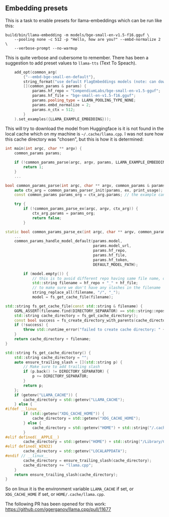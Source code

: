 ## Embedding presets
This is a task to enable presets for llama-embeddings which can be run
like this:
```console
build/bin/llama-embedding -m models/bge-small-en-v1.5-f16.gguf \
    --pooling none -c 512 -p "Hello, how are you?" --embd-normalize 2 \
    --verbose-prompt --no-warmup
```
This is quite verbose and cubersome to remember. There has been a suggestion
to add preset values to `llama-tts` (Text To Speach).
```cpp
    add_opt(common_arg(
        {"--embd-bge-small-en-default"},
        string_format("use default FlagEmbeddings models (note: can download weights from the internet)"),
        [](common_params & params) {
            params.hf_repo = "CompendiumLabs/bge-small-en-v1.5-gguf";
            params.hf_file = "bge-small-en-v1.5-f16.gguf";
            params.pooling_type = LLAMA_POOLING_TYPE_NONE;
            params.embd_normalize = 2;
            params.n_ctx = 512;
        }
    ).set_examples({LLAMA_EXAMPLE_EMBEDDING}));
```
This will try to download the model from Huggingface is it is not found in the
local cache which on my machine is `~/.cache/llama.cpp`. I was not sure how
this cache directory was "chosen", but this is how it is determined:
```cpp
int main(int argc, char ** argv) {
    common_params params;

    if (!common_params_parse(argc, argv, params, LLAMA_EXAMPLE_EMBEDDING)) {
        return 1;
    }
    ...
```
```c++
bool common_params_parse(int argc, char ** argv, common_params & params, llama_example ex, void(*print_usage)(int, char **)) {
    auto ctx_arg = common_params_parser_init(params, ex, print_usage);
    const common_params params_org = ctx_arg.params; // the example can modify the default params

    try {
        if (!common_params_parse_ex(argc, argv, ctx_arg)) {
            ctx_arg.params = params_org;
            return false;
        }
```
```cpp
static bool common_params_parse_ex(int argc, char ** argv, common_params_context & ctx_arg) {
    ...
    common_params_handle_model_default(params.model,
                                       params.model_url,
                                       params.hf_repo,
                                       params.hf_file,
                                       params.hf_token,
                                       DEFAULT_MODEL_PATH);
```
```cpp
        if (model.empty()) {
            // this is to avoid different repo having same file name, or same file name in different subdirs
            std::string filename = hf_repo + "_" + hf_file;
            // to make sure we don't have any slashes in the filename
            string_replace_all(filename, "/", "_");
            model = fs_get_cache_file(filename);
```
```cpp
std::string fs_get_cache_file(const std::string & filename) {
    GGML_ASSERT(filename.find(DIRECTORY_SEPARATOR) == std::string::npos);
    std::string cache_directory = fs_get_cache_directory();
    const bool success = fs_create_directory_with_parents(cache_directory);
    if (!success) {
        throw std::runtime_error("failed to create cache directory: " + cache_directory);
    }
    return cache_directory + filename;
}
```
```cpp
std::string fs_get_cache_directory() {
    std::string cache_directory = "";
    auto ensure_trailing_slash = [](std::string p) {
        // Make sure to add trailing slash
        if (p.back() != DIRECTORY_SEPARATOR) {
            p += DIRECTORY_SEPARATOR;
        }
        return p;
    };
    if (getenv("LLAMA_CACHE")) {
        cache_directory = std::getenv("LLAMA_CACHE");
    } else {
#ifdef __linux__
        if (std::getenv("XDG_CACHE_HOME")) {
            cache_directory = std::getenv("XDG_CACHE_HOME");
        } else {
            cache_directory = std::getenv("HOME") + std::string("/.cache/");
        }
#elif defined(__APPLE__)
        cache_directory = std::getenv("HOME") + std::string("/Library/Caches/");
#elif defined(_WIN32)
        cache_directory = std::getenv("LOCALAPPDATA");
#endif // __linux__
        cache_directory = ensure_trailing_slash(cache_directory);
        cache_directory += "llama.cpp";
    }
    return ensure_trailing_slash(cache_directory);
}
```
So on linux it is the environment variable `LLAMA_CACHE` if set, or
`XDG_CACHE_HOME` if set, or `HOME/.cache/llama.cpp`.

The following PR has been opened for this work:
https://github.com/ggerganov/llama.cpp/pull/11677
